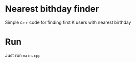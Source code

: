 # Nearest bithday finder
Simple c++ code for finding first K users with nearest birthday
# Run
  Just run ```main.cpp```
